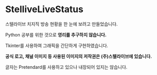 # StelliveLiveStatus

스텔라이브 치지직 방송 현황을 한 눈에 보려고 만들었습니다.


Python 공부를 위한 것으로 **영리를 추구하지 않습니다.**

Tkinter를 사용하여 그래픽을 간단하게 구현하였습니다.

**공식 로고, 채널 이미지 등 사용된 이미지의 저작권은 (주)스텔라이브에 있습니다.**

글자는 Pretendard를 사용하고 있으나 내장되어 있지는 않습니다.
